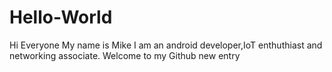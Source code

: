 # Hello-World
Hi Everyone My name is Mike
I am an android developer,IoT enthuthiast and networking associate.
Welcome to my Github
new entry

